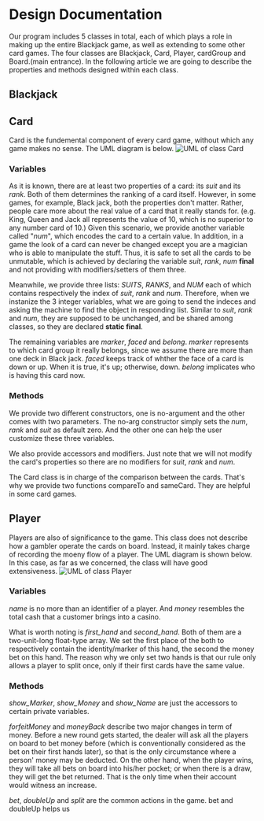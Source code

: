 # Design Documentation
Our program includes 5 classes in total, each of which plays a role in making up the entire Blackjack game, as well as extending to some other card games. The four classes are Blackjack, Card, Player, cardGroup and Board.(main entrance). In the following article we are going to describe the properties and methods designed within each class.

## Blackjack


## Card
Card is the fundemental component of every card game, without which any game makes no sense. The UML diagram is below.
![UML of class Card](https://drive.google.com/file/d/162TFY-bVUtJW3FIFT85Ul4lmwbgxLWtW/view?usp=drivesdk)
### Variables
As it is known, there are at least two properties of a card: its *suit* and its *rank*. Both of them determines the ranking of a card itself. However, in some games, for example, Black jack, both the properties don't matter. Rather, people care more about the real value of a card that it really stands for. (e.g. King, Queen and Jack all represents the value of 10, which is no superior to any number card of 10.) Given this scenario, we provide another variable called "*num*", which encodes the card to a certain value. In addition, in a game the look of a card can never be changed except you are a magician who is able to manipulate the stuff. Thus, it is safe to set all the cards to be unmutable, which is achieved by declaring the variable *suit*, *rank*, *num* **final** and not providing with modifiers/setters of them three.

Meanwhile, we provide three lists: *SUITS*, *RANKS*, and *NUM* each of which contains respectively the index of *suit*, *rank* and *num*. Therefore, when we instanize the 3 integer variables, what we are going to send the indeces and asking the machine to find the object in responding list. Similar to *suit*, *rank* and *num*, they are supposed to be unchanged, and be shared among classes, so they are declared **static final**.

The remaining variables are *marker*, *faced* and *belong*. *marker* represents to which card group it  really belongs, since we assume there are more than one deck in Black jack. *faced* keeps track of whther the face of a card is down or up. When it is true, it's up; otherwise, down. *belong* implicates who is having this card now.

### Methods
We provide two different constructors, one is no-argument and the other comes with two parameters. The no-arg constructor simply sets the *num*, *rank* and *suit* as default zero. And the other one can help the user customize these three variables. 

We also provide accessors and modifiers. Just note that we will not modify the card's properties so there are no modifiers for *suit*, *rank* and *num*. 

The Card class is in charge of the comparison between the cards. That's why we provide two functions compareTo and sameCard. They are helpful in some card games.

## Player
Players are also of significance to the game. This class does not describe how a gambler operate the cards on board. Instead, it mainly takes charge of recording the moeny flow of a player. The UML diagram is shown below. In this case, as far as we concerned, the class will have good extensiveness.
![UML of class Player](https://drive.google.com/file/d/115M31wAjA5ri2x-SyT28lqUj-eznTyBk/view?usp=drivesdk)
### Variables
*name* is no more than an identifier of a player. And *money* resembles the total cash that a customer brings into a casino. 

What is worth noting is *first_hand* and *second_hand*. Both of them are a two-unit-long float-type array. We set the first place of the both to respectively contain the identity/marker of this hand, the second the money bet on this hand. The reason why we only set two hands is that our rule only allows a player to split once, only if their first cards have the same value.

### Methods
*show_Marker*, *show_Money* and *show_Name* are just the accessors to certain private variables. 

*forfeitMoney* and *moneyBack* describe two major changes in term of money. Before a new round gets started, the dealer will ask all the players on board to bet money before (which is conventionally considered as the bet on their first hands later), so that is the only circumstance where a person' money may be deducted. On the other hand, when the player wins, they will take all bets on board into his/her pocket; or when there is a draw, they will get the bet returned. That is the only time when their account would witness an increase.

*bet*, *doubleUp* and *split* are the common actions in the game. bet and doubleUp helps us 
<!--stackedit_data:
eyJoaXN0b3J5IjpbLTE0Nzg0MjgzODksMjYzNjMxNjczLC0xND
E3NDcyNjM1LC00MzQ3MTY4NDksMzM5ODI4MDMwLC0zODg4OTY5
NTEsLTIwMTA0NTI0OTYsLTE1NTI4NDAxNTMsLTk5NzU2MTcyNC
wtOTExMTU5NjM3LDEyOTgyOTU4NjJdfQ==
-->